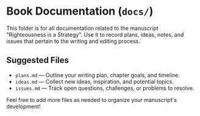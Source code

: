 # Book Documentation (`docs/`)

This folder is for all documentation related to the manuscript "Righteousness is a Strategy". Use it to record plans, ideas, notes, and issues that pertain to the writing and editing process.

## Suggested Files
- `plans.md` — Outline your writing plan, chapter goals, and timeline.
- `ideas.md` — Collect new ideas, inspiration, and potential topics.
- `issues.md` — Track open questions, challenges, or problems to resolve.

Feel free to add more files as needed to organize your manuscript's development!
